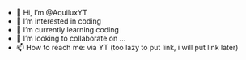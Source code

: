 - 👋 Hi, I’m @AquiluxYT
- 👀 I’m interested in coding
- 🌱 I’m currently learning coding
- 💞️ I’m looking to collaborate on ...
- 📫 How to reach me: via YT (too lazy to put link, i will put link later)

<!---
AquiluxYT/AquiluxYT is a ✨ special ✨ repository because its `README.md` (this file) appears on your GitHub profile.
You can click the Preview link to take a look at your changes.
--->
